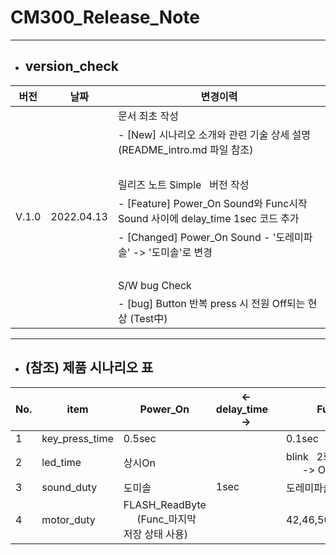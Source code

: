 <!--
***********************************
*** 1. Company : cozmos         ***
*** 2. Edit_date : 2022-04-21   ***
*** 3. Editer : JHLee           ***
***********************************
-->


# CM300_Release_Note

***

* ## version_check
<table>
<thead>
  <tr>
    <th>버전</th>
    <th>날짜</th>
    <th>변경이력</th>
  </tr>
</thead>
<tbody>
  <tr>
    <td rowspan="9">V.1.0</td>
    <td rowspan="9">2022.04.13</td>
    <td>문서 최초 작성</td>
  </tr>
  <tr>
    <td> - [New] 시나리오 소개와 관련 기술 상세 설명 (README_intro.md 파일 참조)</td>
  </tr>
  <tr>
    <td>　</td>
  </tr>
  <tr>
    <td>릴리즈 노트 Simple&nbsp;&nbsp;&nbsp;버전 작성</td>
  </tr>
  <tr>
    <td> - [Feature] Power_On Sound와 Func시작 Sound 사이에 delay_time 1sec 코드 추가</td>
  </tr>
  <tr>
    <td> - [Changed] Power_On Sound - '도레미파솔' -&gt; '도미솔'로 변경</td>
  </tr>
  <tr>
    <td>　</td>
  </tr>
  <tr>
    <td>S/W bug Check</td>
  </tr>
  <tr>
    <td> - [bug] Button 반복 press 시 전원 Off되는 현상 (Test中)</td>
  </tr>
</tbody>
</table>


***

* ## (참조) 제품 시나리오 표

<table>
<thead>
  <tr>
    <th>No.</th>
    <th>item</th>
    <th>Power_On</th>
    <th>&lt;- delay_time&nbsp;&nbsp;&nbsp;-&gt;</th>
    <th>Func_01~08</th>
    <th>Func_09~10</th>
    <th>Power_Off_Wait</th>
    <th>Power_Off</th>
  </tr>
</thead>
<tbody>
  <tr>
    <td>1</td>
    <td>key_press_time</td>
    <td>0.5sec</td>
    <td rowspan="4">1sec</td>
    <td>0.1sec</td>
    <td>0.1sec</td>
    <td colspan="2">1sec</td>
  </tr>
  <tr>
    <td>2</td>
    <td>led_time</td>
    <td>상시On</td>
    <td>blink&nbsp;&nbsp;&nbsp;2회(0.5sec)<br>&nbsp;&nbsp;&nbsp;&nbsp;&nbsp; -&gt; On</td>
    <td>blink&nbsp;&nbsp;&nbsp;2회(0.5sec)<br>&nbsp;&nbsp;&nbsp;&nbsp;&nbsp; -&gt; On</td>
    <td>On</td>
    <td>Off</td>
  </tr>
  <tr>
    <td>3</td>
    <td>sound_duty</td>
    <td>도미솔</td>
    <td>도레미파솔라시도</td>
    <td>09 - 도미솔 / 10 - 솔미도</td>
    <td>솔파미레도</td>
    <td>Off</td>
  </tr>
  <tr>
    <td>4</td>
    <td>motor_duty</td>
    <td>FLASH_ReadByte<br>&nbsp;&nbsp;&nbsp;&nbsp;&nbsp;(Func_마지막 저장 상태 사용)</td>
    <td>42,46,50,54,58,62,66,70</td>
    <td>[50,55,60,65,70,65,60,55,50]<br>&nbsp;&nbsp;&nbsp;&nbsp;&nbsp;100 - 0.1sec마다 idx++1<br>&nbsp;&nbsp;&nbsp;&nbsp;&nbsp;30 - 0.03sec마다 idx++1</td>
    <td>(current_motor_duty)</td>
    <td>Off</td>
  </tr>
</tbody>
</table>